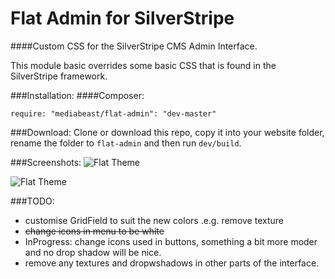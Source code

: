 # Flat Admin for SilverStripe
####Custom CSS for the SilverStripe CMS Admin Interface.

This module basic overrides some basic CSS that is found in the SilverStripe framework.

###Installation:
####Composer:
```
require: "mediabeast/flat-admin": "dev-master"
```
###Download:
Clone or download this repo, copy it into your website folder, rename the folder to `flat-admin` and then run `dev/build`.

###Screenshots:
![Flat Theme](http://i.imgur.com/QnN3wPz.png "Flat Theme")

![Flat Theme](http://i.imgur.com/anH4Uv6.png "Flat Theme")

###TODO:
- customise GridField to suit the new colors .e.g. remove texture
- ~~change icons in menu to be white~~
- InProgress: change icons used in buttons, something a bit more moder and no drop shadow will be nice.
- remove any textures and dropwshadows in other parts of the interface.

